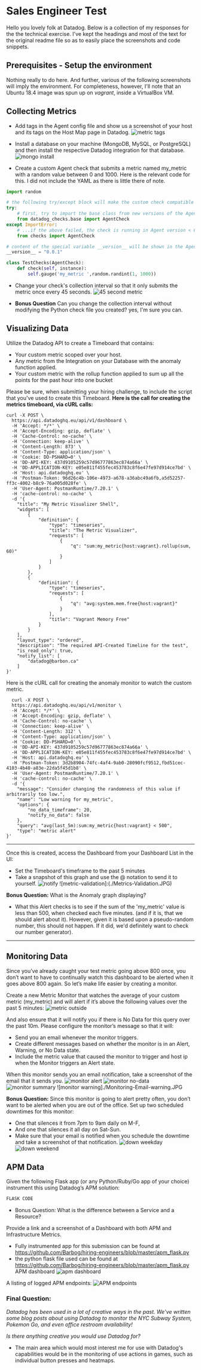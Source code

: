# Sales Engineer Test
Hello you lovely folk at Datadog. Below is a collection of my responses for the the technical exercise. 
I've kept the headings and most of the text for the original readme file so as to easily place the screenshots and code snippets. 

## Prerequisites - Setup the environment
Nothing really to do here. And further, various of the following screenshots will imply the environment. 
For completeness, however, I'll note that an Ubuntu 18.4 image was spun up on _vagrant_, inside a VirtualBox VM.

## Collecting Metrics
* Add tags in the Agent config file and show us a screenshot of your host and its tags on the Host Map page in Datadog.
![metric tags](./Metrics-Tags.JPG)

* Install a database on your machine (MongoDB, MySQL, or PostgreSQL) and then install the respective Datadog integration for that database.
![mongo install](./Metrics-Mongo.JPG)

* Create a custom Agent check that submits a metric named my_metric with a random value between 0 and 1000.
Here is the relevant code for this. I did not include the YAML as there is little there of note. 
``` python
import random

# the following try/except block will make the custom check compatible with any Agent version
try:
    # first, try to import the base class from new versions of the Agent...
    from datadog_checks.base import AgentCheck
except ImportError:
    # ...if the above failed, the check is running in Agent version < 6.6.0
    from checks import AgentCheck

# content of the special variable __version__ will be shown in the Agent status page
__version__ = "0.0.1"

class TestChecks(AgentCheck):
    def check(self, instance):
        self.gauge('my_metric ',random.randint(1, 1000))

```

* Change your check's collection interval so that it only submits the metric once every 45 seconds.
![45 second metric](./Metrics-45second-Graph.JPG)

* **Bonus Question** Can you change the collection interval without modifying the Python check file you created?
yes, I'm sure you can. 

## Visualizing Data
Utilize the Datadog API to create a Timeboard that contains:
* Your custom metric scoped over your host.
* Any metric from the Integration on your Database with the anomaly function applied.
* Your custom metric with the rollup function applied to sum up all the points for the past hour into one bucket

Please be sure, when submitting your hiring challenge, to include the script that you've used to create this Timeboard.
**Here is the call for creating the metrics timeboard, via cURL calls:**
```curl
curl -X POST \
  https://api.datadoghq.eu/api/v1/dashboard \
  -H 'Accept: */*' \
  -H 'Accept-Encoding: gzip, deflate' \
  -H 'Cache-Control: no-cache' \
  -H 'Connection: keep-alive' \
  -H 'Content-Length: 873' \
  -H 'Content-Type: application/json' \
  -H 'Cookie: DD-PSHARD=0' \
  -H 'DD-API-KEY: 437d9105259c57d96777863ec874a66a' \
  -H 'DD-APPLICATION-KEY: e05e811f455fec453783c8f6e47fe97d914ce7bd' \
  -H 'Host: api.datadoghq.eu' \
  -H 'Postman-Token: 96d26c4b-106e-4973-a678-a36abc49a6fb,a5d52257-ff3c-4002-b8c9-76a005d028fe' \
  -H 'User-Agent: PostmanRuntime/7.20.1' \
  -H 'cache-control: no-cache' \
  -d '{
	"title": "My Metric Visualizer Shell",
	"widgets": [
		{
			"definition": {
				"type": "timeseries",
				"title": "The Metric Visualizer",
				"requests": [
					{
						"q": "sum:my_metric{host:vagrant}.rollup(sum, 60)"
					}
				]
			}
		},
		{
			"definition": {
				"type": "timeseries",
				"requests": [
					{
						"q": "avg:system.mem.free{host:vagrant}"
					}
				],
				"title": "Vagrant Memory Free"
			}
		}
	],
	"layout_type": "ordered",
	"description": "The required API-Created Timeline for the test",
	"is_read_only": true,
	"notify_list": [
		"datadog@barbon.ca"
	]
}'
```

Here is the cURL call for creating the anomaly monitor to watch the custom metric.	

```curl
  curl -X POST \
  https://api.datadoghq.eu/api/v1/monitor \
  -H 'Accept: */*' \
  -H 'Accept-Encoding: gzip, deflate' \
  -H 'Cache-Control: no-cache' \
  -H 'Connection: keep-alive' \
  -H 'Content-Length: 312' \
  -H 'Content-Type: application/json' \
  -H 'Cookie: DD-PSHARD=0' \
  -H 'DD-API-KEY: 437d9105259c57d96777863ec874a66a' \
  -H 'DD-APPLICATION-KEY: e05e811f455fec453783c8f6e47fe97d914ce7bd' \
  -H 'Host: api.datadoghq.eu' \
  -H 'Postman-Token: 3d2b8904-74fc-4af4-9ab0-28090fcf9512,fbd51cec-4103-4b40-a83e-22da5f45d1b8' \
  -H 'User-Agent: PostmanRuntime/7.20.1' \
  -H 'cache-control: no-cache' \
  -d '{
    "message": "Consider changing the randomness of this value if arbitrarily too low.",
    "name": "Low warning for my_metric",
    "options": {
        "no_data_timeframe": 20,
        "notify_no_data": false
    },
    "query": "avg(last_5m):sum:my_metric{host:vagrant} < 500",
    "type": "metric alert"
}'
```

********************

Once this is created, access the Dashboard from your Dashboard List in the UI:
* Set the Timeboard's timeframe to the past 5 minutes
* Take a snapshot of this graph and use the @ notation to send it to yourself.
![notify](./Metrics-Last-5-min.JPG)
![metric-validation]:(./Metrics-Validation.JPG)

**Bonus Question:** What is the Anomaly graph displaying?
* What this Alert checks is to see if the sum of the 'my_metric' value is less than 500, when checked each five minutes. 
(and if it is, that we should alert about it). However, given it is based upon a pseudo-random number, this should not happen. If it did, we'd definitely want to check our number generator).

********************
## Monitoring Data
Since you’ve already caught your test metric going above 800 once, you don’t want to have to continually watch this dashboard to be alerted when it goes above 800 again. So let’s make life easier by creating a monitor.

Create a new Metric Monitor that watches the average of your custom metric (my_metric) and will alert if it’s above the following values over the past 5 minutes:
![metric outside ](./Metrics-outside-bounds-snapshot.JPG)

And also ensure that it will notify you if there is No Data for this query over the past 10m.
Please configure the monitor’s message so that it will:
* Send you an email whenever the monitor triggers.
* Create different messages based on whether the monitor is in an Alert, Warning, or No Data state.
* Include the metric value that caused the monitor to trigger and host ip when the Monitor triggers an Alert state.

When this monitor sends you an email notification, take a screenshot of the email that it sends you.
![monitor alert](./Monitoring-Email-alert-test.JPG)
![monitor no-data](./Monitoring-Email-no-data-test.JPG)
![monitor summary](./Monitoring-Email-summary.JPG)
![monitor warning]./Monitoring-Email-warning.JPG

**Bonus Question:** Since this monitor is going to alert pretty often, you don’t want to be alerted when you are out of the office. Set up two scheduled downtimes for this monitor:
* One that silences it from 7pm to 9am daily on M-F,
* And one that silences it all day on Sat-Sun.
* Make sure that your email is notified when you schedule the downtime and take a screenshot of that notification.
![down weekday](./Downtime-weekday.JPG)
![down weekend](./Downtime-weekend.JPG)


## APM Data
Given the following Flask app (or any Python/Ruby/Go app of your choice) instrument this using Datadog’s APM solution:
``` python
FLASK CODE
```

* Bonus Question: What is the difference between a Service and a Resource?

Provide a link and a screenshot of a Dashboard with both APM and Infrastructure Metrics.
* Fully instrumented app for this submission can be found at https://github.com/Barbog/hiring-engineers/blob/master/apm_flask.py
* the python flask file used can be found at https://github.com/Barbog/hiring-engineers/blob/master/apm_flask.py
APM dashboard ![apm dashboard](./APM-dashboard.JPG)

A listing of logged APM endpoints: ![APM endpoints](./APM-endpoints.JPG)

### Final Question:
_Datadog has been used in a lot of creative ways in the past. We’ve written some blog posts about using Datadog to monitor the NYC Subway System, Pokemon Go, and even office restroom availability!_

_Is there anything creative you would use Datadog for?_

* The main area which would most interest me for use with Datadog's capabilities would be in the monitoring of use actions in games, such as individual button presses and heatmaps. 

 
